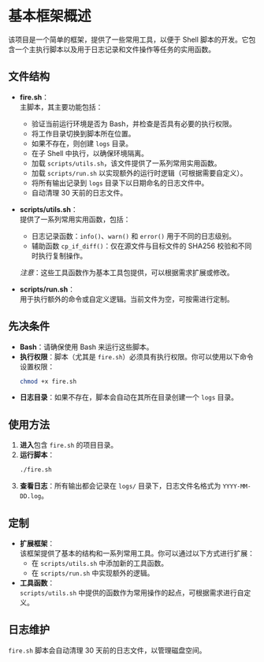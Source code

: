 # 基本框架概述

该项目是一个简单的框架，提供了一些常用工具，以便于 Shell 脚本的开发。它包含一个主执行脚本以及用于日志记录和文件操作等任务的实用函数。

## 文件结构

- **fire.sh**：  
  主脚本，其主要功能包括：
  - 验证当前运行环境是否为 Bash，并检查是否具有必要的执行权限。
  - 将工作目录切换到脚本所在位置。
  - 如果不存在，则创建 `logs` 目录。
  - 在子 Shell 中执行，以确保环境隔离。
  - 加载 `scripts/utils.sh`，该文件提供了一系列常用实用函数。
  - 加载 `scripts/run.sh` 以实现额外的运行时逻辑（可根据需要自定义）。
  - 将所有输出记录到 `logs` 目录下以日期命名的日志文件中。
  - 自动清理 30 天前的日志文件。

- **scripts/utils.sh**：  
  提供了一系列常用实用函数，包括：
  - 日志记录函数：`info()`、`warn()` 和 `error()` 用于不同的日志级别。
  - 辅助函数 `cp_if_diff()`：仅在源文件与目标文件的 SHA256 校验和不同时执行复制操作。  
  
  *注意*：这些工具函数作为基本工具包提供，可以根据需求扩展或修改。

- **scripts/run.sh**：  
  用于执行额外的命令或自定义逻辑。当前文件为空，可按需进行定制。

## 先决条件

- **Bash**：请确保使用 Bash 来运行这些脚本。
- **执行权限**：脚本（尤其是 `fire.sh`）必须具有执行权限。你可以使用以下命令设置权限：
  ```bash
  chmod +x fire.sh
  ```
- **日志目录**：如果不存在，脚本会自动在其所在目录创建一个 `logs` 目录。

## 使用方法

1. **进入**包含 `fire.sh` 的项目目录。
2. **运行脚本**：
   ```bash
   ./fire.sh
   ```
3. **查看日志**：所有输出都会记录在 `logs/` 目录下，日志文件名格式为 `YYYY-MM-DD.log`。

## 定制

- **扩展框架**：  
  该框架提供了基本的结构和一系列常用工具。你可以通过以下方式进行扩展：
  - 在 `scripts/utils.sh` 中添加新的工具函数。
  - 在 `scripts/run.sh` 中实现额外的逻辑。
- **工具函数**：  
  `scripts/utils.sh` 中提供的函数作为常用操作的起点，可根据需求进行自定义。

## 日志维护

`fire.sh` 脚本会自动清理 30 天前的日志文件，以管理磁盘空间。